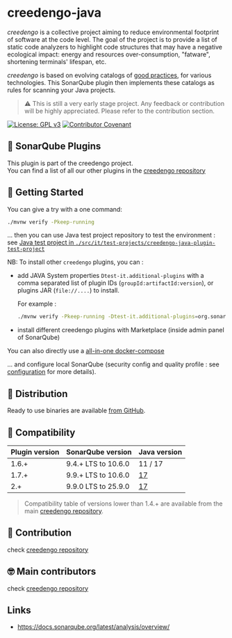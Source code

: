 creedengo-java
===========

_creedengo_ is a collective project aiming to reduce environmental footprint of software at the code level. The goal of
the project is to provide a list of static code analyzers to highlight code structures that may have a negative
ecological impact: energy and resources over-consumption, "fatware", shortening terminals' lifespan, etc.

_creedengo_ is based on evolving catalogs
of [good practices](https://github.com/green-code-initiative/creedengo-rules-specifications/blob/main/docs/rules), for various technologies.
This
SonarQube plugin then implements these catalogs as rules for scanning your Java projects.

> ⚠️ This is still a very early stage project. Any feedback or contribution will be highly appreciated. Please
> refer to the contribution section.

[![License: GPL v3](https://img.shields.io/badge/License-GPLv3-blue.svg)](https://www.gnu.org/licenses/gpl-3.0)
[![Contributor Covenant](https://img.shields.io/badge/Contributor%20Covenant-2.1-4baaaa.svg)](https://github.com/green-code-initiative/creedengo-common/blob/main/doc/CODE_OF_CONDUCT.md)

🌿 SonarQube Plugins
-------------------

This plugin is part of the creedengo project.\
You can find a list of all our other plugins in
the [creedengo repository](https://github.com/green-code-initiative/creedengo-rules-specifications#-sonarqube-plugins)

🚀 Getting Started
------------------

You can give a try with a one command:

```sh
./mvnw verify -Pkeep-running
```

... then you can use Java test project repository to test the environment : see [Java test project in `./src/it/test-projects/creedengo-java-plugin-test-project`](./src/it/test-projects/creedengo-java-plugin-test-project)

NB: To install other `creedengo` plugins, you can :

- add JAVA System properties `Dtest-it.additional-plugins` with a comma separated list of plugin IDs (`groupId:artifactId:version`), or plugins JAR (`file://....`) to install.

  For example :

  ```sh
  ./mvnw verify -Pkeep-running -Dtest-it.additional-plugins=org.sonarsource.javascript:sonar-plugin:10.1.0.21143
  ```
- install different creedengo plugins with Marketplace (inside admin panel of SonarQube)

You can also directly use a [all-in-one docker-compose](https://github.com/green-code-initiative/creedengo-common/blob/main/doc/INSTALL.md#start-sonarqube-if-first-time)

... and configure local SonarQube (security config and quality profile : see [configuration](https://github.com/green-code-initiative/creedengo-common/blob/main/doc/INSTALL.md#configuration-sonarqube) for more details).

🛒 Distribution
------------------

Ready to use binaries are available [from GitHub](https://github.com/green-code-initiative/creedengo-java/releases).

🧩 Compatibility
-----------------

| Plugin version | SonarQube version   | Java version                                                                                   |
|----------------|---------------------|------------------------------------------------------------------------------------------------|
| 1.6.+          | 9.4.+ LTS to 10.6.0 | 11 / 17                                                                                        |
| 1.7.+          | 9.9.+ LTS to 10.6.0 | [17](https://docs.sonarsource.com/sonarqube/9.9/requirements/prerequisites-and-overview/#java) |
| 2.+            | 9.9.0 LTS to 25.9.0 | [17](https://docs.sonarsource.com/sonarqube/9.9/requirements/prerequisites-and-overview/#java) |

> Compatibility table of versions lower than 1.4.+ are available from the
> main [creedengo repository](https://github.com/green-code-initiative/creedengo-rules-specifications#-plugins-version-compatibility).

🤝 Contribution
---------------

check [creedengo repository](https://github.com/green-code-initiative/creedengo-rules-specifications#-contribution)

🤓 Main contributors
--------------------

check [creedengo repository](https://github.com/green-code-initiative/creedengo-rules-specifications#-main-contributors)

Links
-----

- https://docs.sonarqube.org/latest/analysis/overview/
